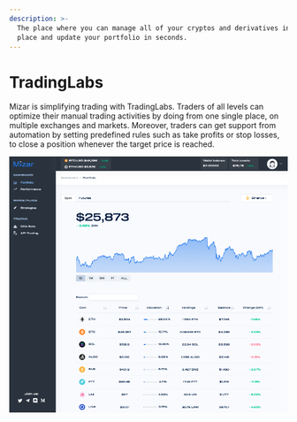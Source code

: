 ```yaml
---
description: >-
  The place where you can manage all of your cryptos and derivatives in one
  place and update your portfolio in seconds.
---
```


# TradingLabs

Mizar is simplifying trading with TradingLabs. Traders of all levels can optimize their manual trading activities by doing from one single place, on multiple exchanges and markets. Moreover, traders can get support from automation by setting predefined rules such as take profits or stop losses, to close a position whenever the target price is reached. 

![](../.gitbook/assets/trading-labs.png)

